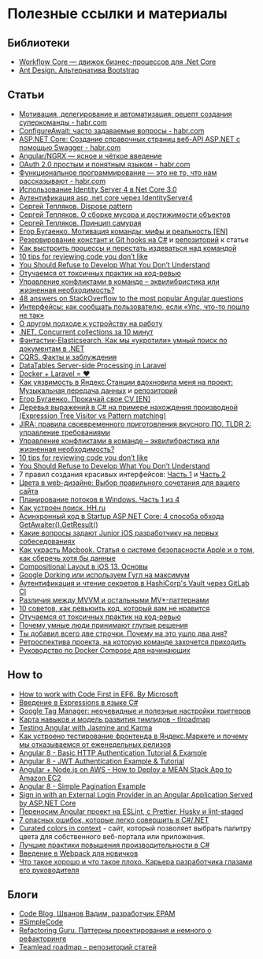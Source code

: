 # Полезные ссылки и материалы

## Библиотеки

- [Workflow Core — движок бизнес-процессов для .Net Core](https://github.com/avanpostid/workflow-core)
- [Ant Design. Альтернатива Bootstrap](https://ant.design)

## Статьи

- [Мотивация, делегирование и автоматизация: рецепт создания суперкоманды - habr.com](https://habr.com/ru/company/oleg-bunin/blog/456512/)
- [ConfigureAwait: часто задаваемые вопросы - habr.com](https://habr.com/ru/post/482354/)
- [ASP.NET Core: Создание справочных страниц веб-API ASP.NET с помощью Swagger - habr.com](https://habr.com/ru/company/microsoft/blog/325872/)
- [Angular/NGRX — ясное и чёткое введение](https://medium.com/ngx/angular-ngrx-%D1%8F%D1%81%D0%BD%D0%BE%D0%B5-%D0%B8-%D1%87%D1%91%D1%82%D0%BA%D0%BE%D0%B5-%D0%B2%D0%B2%D0%B5%D0%B4%D0%B5%D0%BD%D0%B8%D0%B5-bdf1c97f44b2)
- [OAuth 2.0 простым и понятным языком - habr.com](https://habr.com/ru/company/mailru/blog/115163/)
- [Функциональное программирование — это не то, что нам рассказывают - habr.com](https://habr.com/ru/post/479238/)
- [Использование Identity Server 4 в Net Core 3.0](https://habr.com/ru/post/461433/)
- [Аутентификация asp .net core через IdentityServer4](https://habr.com/ru/post/426289/)
- [Сергей Тепляков. Dispose pattern](http://sergeyteplyakov.blogspot.com/2011/09/dispose-pattern.html)
- [Сергей Тепляков. О сборке мусора и достижимости объектов](http://sergeyteplyakov.blogspot.com/2013/08/blog-post_27.html)
- [Сергей Тепляков. Принцип самурая](http://sergeyteplyakov.blogspot.com/2011/09/blog-post_13.html)
- [Егор Бугаенко. Мотивация команды: мифы и реальность [EN]](https://www.yegor256.com/2015/03/02/team-morale-myths-and-reality.html)
- [Резервирование констант и Git hooks на C#](https://habr.com/ru/post/485218/) и [репозиторий](https://github.com/yakimovim/csharp-git-hooks) к статье
- [Как выстроить процессы и перестать издеваться над командой](https://habr.com/ru/post/473298/)
- [10 tips for reviewing code you don’t like](https://developers.redhat.com/blog/2019/07/08/10-tips-for-reviewing-code-you-dont-like/)
- [You Should Refuse to Develop What You Don’t Understand](https://www.fluentcpp.com/2019/07/09/you-should-refuse-to-develop-what-you-dont-understand/)
- [Отучаемся от токсичных практик на код-ревью](https://habr.com/ru/post/453968/)
- [Управление конфликтами в команде – эквилибристика или жизненная необходимость?](https://habr.com/ru/company/parallels/blog/461043/)
- [48 answers on StackOverflow to the most popular Angular questions](https://www.freecodecamp.org/news/48-answers-on-stack-overflow-to-the-most-popular-angular-questions-52f9eb430ab0/)
- [Интерфейсы: как сообщать пользователю, если «Упс, что-то пошло не так»](https://habr.com/ru/company/jugru/blog/353668/)
- [О другом подходе к устройству на работу](https://habr.com/ru/post/285362/)
- [.NET. Сoncurrent collections за 10 минут](https://habr.com/ru/post/473352/)
- [Фантастик-Elasticsearch. Как мы «укротили» умный поиск по документам в .NET](https://habr.com/ru/company/digdes/blog/351002/)
- [CQRS. Факты и заблуждения](https://habr.com/ru/post/347908/)
- [DataTables Server-side Processing in Laravel](https://shareurcodes.com/blog/laravel%20datatables%20server%20side%20processing)
- [Docker + Laravel = ❤](https://habr.com/ru/post/425101/)
- [Как уязвимость в Яндекс.Станции вдохновила меня на проект: Музыкальная передача данных](https://habr.com/ru/post/470293/) и [репозиторий](https://github.com/krupnikas/octave)
- [Егор Бугаенко. Прокачай свое CV [EN]](https://www.yegor256.com/2016/03/08/pimp-up-your-resume.html)
- [Деревья выражений в C# на примере нахождения производной (Expression Tree Visitor vs Pattern matching)](https://habr.com/ru/post/486972/)
- [JIRA: правила своевременного приготовления вкусного ПО. TLDR 2: управление требованиями](https://habr.com/ru/company/lanit/blog/486754/)
- [Управление конфликтами в команде – эквилибристика или жизненная необходимость?](https://habr.com/ru/company/parallels/blog/461043/)
- [10 tips for reviewing code you don’t like](https://developers.redhat.com/blog/2019/07/08/10-tips-for-reviewing-code-you-dont-like/)
- [You Should Refuse to Develop What You Don’t Understand](https://www.fluentcpp.com/2019/07/09/you-should-refuse-to-develop-what-you-dont-understand/)
- 7 правил создания красивых интерфейсов: [Часть 1](https://habr.com/ru/company/iloveip/blog/261857/) и [Часть 2](https://habr.com/ru/company/iloveip/blog/263061/)
- [Цвета в web-дизайне: Выбор правильного сочетания для вашего сайта](https://habr.com/ru/post/105250/)
- [Планирование потоков в Windows. Часть 1 из 4](https://habr.com/ru/company/clrium/blog/488260/)
- [Как устроен поиск. HH.ru](https://habr.com/ru/company/hh/blog/413261/)
- [Асинхронный код в Startup ASP.NET Core: 4 способа обхода GetAwaiter().GetResult()](https://habr.com/ru/company/dodopizzadev/blog/496300/)
- [Какие вопросы задают Junior iOS разработчику на первых собеседованиях](https://habr.com/ru/post/493830/)
- [Как украсть Macbook. Статья о системе безопасности Apple и о том, как сберечь хотя бы данные](https://habr.com/ru/company/ruvds/blog/495124/)
- [Compositional Layout в iOS 13. Основы](https://habr.com/ru/post/495076/)
- [Google Dorking или используем Гугл на максимум](https://habr.com/ru/company/postuf/blog/510766/)
- [Аутентификация и чтение секретов в HashiCorp's Vault через GitLab CI](https://habr.com/ru/company/nixys/blog/512754/)
- [Различия между MVVM и остальными MV*-паттернами](https://habr.com/ru/company/mobileup/blog/313538/)
- [10 советов, как ревьюить код, который вам не нравится](https://habr.com/ru/post/459718/)
- [Отучаемся от токсичных практик на код-ревью](https://habr.com/ru/post/453968/)
- [Почему умные люди принимают глупые решения](https://habr.com/ru/post/514296/)
- [Ты добавил всего две строчки. Почему на это ушло два дня?](https://habr.com/ru/post/511044/)
- [Ретроспектива проекта, на которую команде захочется приходить](https://habr.com/ru/post/513606/)
- [Руководство по Docker Compose для начинающих](https://habr.com/ru/company/ruvds/blog/450312/)

## How to

- [How to work with Code First in EF6. By Microsoft](https://docs.microsoft.com/en-us/ef/ef6/modeling/code-first/migrations/teams)
- [Введение в Expressions в языке C#](https://sonyks2007.blogspot.com/2014/07/expressions-c.html)
- [Google Tag Manager: неочевидные и полезные настройки триггеров](https://habr.com/ru/company/netologyru/blog/475608/)
- [Карта навыков и модель развития тимлидов - tlroadmap](https://github.com/tlbootcamp/tlroadmap)
- [Testing Angular with Jasmine and Karma](https://scotch.io/tutorials/testing-angular-with-jasmine-and-karma-part-1)
- [Как устроено тестирование фронтенда в Яндекс.Маркете и почему мы отказываемся от еженедельных релизов](https://habr.com/ru/company/yandex/blog/478862/)
- [Angular 8 - Basic HTTP Authentication Tutorial & Example](https://jasonwatmore.com/post/2019/06/26/angular-8-basic-http-authentication-tutorial-example)
- [Angular 8 - JWT Authentication Example & Tutorial](https://jasonwatmore.com/post/2019/06/22/angular-8-jwt-authentication-example-tutorial)
- [Angular + Node.js on AWS - How to Deploy a MEAN Stack App to Amazon EC2](https://jasonwatmore.com/post/2019/12/02/angular-nodejs-on-aws-how-to-deploy-a-mean-stack-app-to-amazon-ec2)
- [Angular 8 - Simple Pagination Example](https://jasonwatmore.com/post/2019/06/18/angular-8-simple-pagination-example)
- [Sign in with an External Login Provider in an Angular Application Served by ASP.NET Core](https://www.blinkingcaret.com/2018/10/10/sign-in-with-an-external-login-provider-in-an-angular-application-served-by-asp-net-core/)
- [Переносим Angular проект на ESLint, с Prettier, Husky и lint-staged](https://habr.com/ru/post/501830/)
- [7 опасных ошибок, которые легко совершить в С#/.NET](https://habr.com/ru/company/otus/blog/501796/)
- [Curated colors in context](https://www.happyhues.co) - сайт, который позволяет выбрать палитру цвета для собственного веб-портала или приложения.
- [Лучшие практики повышения производительности в C#](https://habr.com/ru/company/otus/blog/502498/)
- [Введение в Webpack для новичков](https://medium.com/nuances-of-programming/введение-в-webpack-для-новичков-6cafbf562386)
- [Что такое хорошо и что такое плохо. Карьера разработчика глазами его руководителя
](https://habr.com/ru/company/haulmont/blog/504050/)

## Блоги

- [Code Blog. Шванов Вадим, разработчик EPAM](https://www.youtube.com/user/admshwan/videos)
- [#SimpleCode](https://www.youtube.com/user/admshwan/videos)
- [Refactoring Guru. Паттерны проектирования и немного о рефакторинге](https://refactoring.guru/ru)
- [Teamlead roadmap - репозиторий статей](https://github.com/tlbootcamp/tlroadmap)
